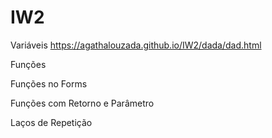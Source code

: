 # IW2

Variáveis
https://agathalouzada.github.io/IW2/dada/dad.html

Funções


Funções no Forms


Funções com Retorno e Parâmetro


Laços de Repetição



